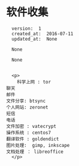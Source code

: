 
  # 软件收集

      version:  1
      created_at:  2016-07-11
      updated_at:  None

      None

      None


      <p>
      	科学上网 : tor 
	聊天
	邮件
	文件分享: btsync
	个人网站: zeronet
	短信
	电话
	文件加密 : vatecrypt
	操作系统 : centos7
	翻译软件 : goldendict
	图片处理:  gimp, inkscape
	文档处理 ： libreoffice
      </p>

  